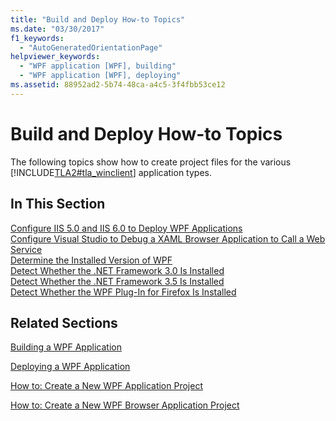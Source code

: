 ```yaml
---
title: "Build and Deploy How-to Topics"
ms.date: "03/30/2017"
f1_keywords: 
  - "AutoGeneratedOrientationPage"
helpviewer_keywords: 
  - "WPF application [WPF], building"
  - "WPF application [WPF], deploying"
ms.assetid: 88952ad2-5b74-48ca-a4c5-3f4fbb53ce12
---
```

# Build and Deploy How-to Topics
The following topics show how to create project files for the various [!INCLUDE[TLA2#tla_winclient](../../../../includes/tla2sharptla-winclient-md.md)] application types.  
  
## In This Section  
 [Configure IIS 5.0 and IIS 6.0 to Deploy WPF Applications](../../../../docs/framework/wpf/app-development/how-to-configure-iis-5-0-and-iis-6-0-to-deploy-wpf-applications.md)  
 [Configure Visual Studio to Debug a XAML Browser Application to Call a Web Service](../../../../docs/framework/wpf/app-development/configure-vs-to-debug-a-xaml-browser-to-call-a-web-service.md)  
 [Determine the Installed Version of WPF](../../../../docs/framework/wpf/app-development/how-to-determine-the-installed-version-of-wpf.md)  
 [Detect Whether the .NET Framework 3.0 Is Installed](../../../../docs/framework/wpf/app-development/how-to-detect-whether-the-net-framework-3-0-is-installed.md)  
 [Detect Whether the .NET Framework 3.5 Is Installed](../../../../docs/framework/wpf/app-development/how-to-detect-whether-the-net-framework-3-5-is-installed.md)  
 [Detect Whether the WPF Plug-In for Firefox Is Installed](../../../../docs/framework/wpf/app-development/how-to-detect-whether-the-wpf-plug-in-for-firefox-is-installed.md)  
  
## Related Sections  
 [Building a WPF Application](../../../../docs/framework/wpf/app-development/building-a-wpf-application-wpf.md)  
  
 [Deploying a WPF Application](../../../../docs/framework/wpf/app-development/deploying-a-wpf-application-wpf.md)  
  
 [How to: Create a New WPF Application Project](https://docs.microsoft.com/previous-versions/visualstudio/visual-studio-2010/bb546958(v=vs.100))  
  
 [How to: Create a New WPF Browser Application Project](https://docs.microsoft.com/previous-versions/visualstudio/visual-studio-2010/bb628663(v=vs.100))
